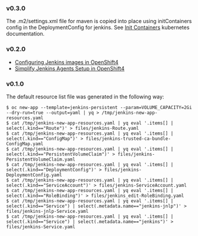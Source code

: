 
### v0.3.0

The .m2/settings.xml file for maven is copied into place using initContainers config in the DeploymentConfig for jenkins. See [Init Containers](https://kubernetes.io/docs/concepts/workloads/pods/init-containers/) kubernetes documentation.

### v0.2.0

* [Configuring Jenkins images in OpenShift4](https://docs.openshift.com/container-platform/4.10/openshift_images/using_images/images-other-jenkins.html)
* [Simplify Jenkins Agents Setup in OpenShift4](https://dale-bingham-soteriasoftware.medium.com/simplify-jenkins-slave-agents-setup-in-openshift-4d62a26eda29)

### v0.1.0

The default resource list file was generated in the following way:

```
$ oc new-app --template=jenkins-persistent --param=VOLUME_CAPACITY=2Gi --dry-run=true --output=yaml | yq > /tmp/jenkins-new-app-resources.yaml
$ cat /tmp/jenkins-new-app-resources.yaml | yq eval '.items[] | select(.kind=="Route")' > files/jenkins-Route.yaml
$ cat /tmp/jenkins-new-app-resources.yaml | yq eval '.items[] | select(.kind=="ConfigMap")' > files/jenkins-trusted-ca-bundle-ConfigMap.yaml
$ cat /tmp/jenkins-new-app-resources.yaml | yq eval '.items[] | select(.kind=="PersistentVolumeClaim")' > files/jenkins-PersistentVolumeClaim.yaml
$ cat /tmp/jenkins-new-app-resources.yaml | yq eval '.items[] | select(.kind=="DeploymentConfig")' > files/jenkins-DeploymentConfig.yaml
$ cat /tmp/jenkins-new-app-resources.yaml | yq eval '.items[] | select(.kind=="ServiceAccount")' > files/jenkins-ServiceAccount.yaml
$ cat /tmp/jenkins-new-app-resources.yaml | yq eval '.items[] | select(.kind=="RoleBinding")' > files/jenkins_edit-RoleBinding.yaml
$ cat /tmp/jenkins-new-app-resources.yaml | yq eval '.items[] | select(.kind=="Service") | select(.metadata.name=="jenkins-jnlp")' > files/jenkins-jnlp-Service.yaml
$ cat /tmp/jenkins-new-app-resources.yaml | yq eval '.items[] | select(.kind=="Service") | select(.metadata.name=="jenkins")' > files/jenkins-Service.yaml
```
